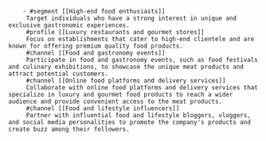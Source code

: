         - #segment [[High-end food enthusiasts]]
         Target individuals who have a strong interest in unique and exclusive gastronomic experiences.
         #profile [[Luxury restaurants and gourmet stores]]
         Focus on establishments that cater to high-end clientele and are known for offering premium quality food products.
         #channel [[Food and gastronomy events]]
         Participate in food and gastronomy events, such as food festivals and culinary exhibitions, to showcase the unique meat products and attract potential customers.
         #channel [[Online food platforms and delivery services]]
         Collaborate with online food platforms and delivery services that specialize in luxury and gourmet food products to reach a wider audience and provide convenient access to the meat products.
         #channel [[Food and lifestyle influencers]]
         Partner with influential food and lifestyle bloggers, vloggers, and social media personalities to promote the company's products and create buzz among their followers.


